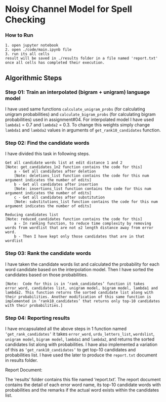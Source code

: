 # Noisy Channel Model for Spell Checking

### How to Run
    1. open jupyter notebook
    2. open ./code/main.ipynb file
    3. run its all cells
    result will be saved in ./results folder in a file named 'report.txt' once all cells has completed their execution.

## Algorithmic Steps
### Step 01: Train an interpolated (bigram + unigram) language model 
I have used same functions `calculate_unigram_probs` (for calculating unigram probabilities) and `calculate_bigram_probs` (for calculating bigram probabilities) used in assignment#04. For interpolated model I have used `lambda1` = 0.7 and `lambda2` = 0.3. To change this weights simply change `lambda1` and `lambda2` values in arguments of `get_rank10_candidates` function.

### Step 02: Find the candidate words
I have divided this task in following steps.
```
Get all candidate words list at edit distance 1 and 2 
[Note: get_candidates_1n2 function contains the code for this]
    a - Get all candidates after deletion 
    [Note: deletions_list function contains the code for this num argument indicates the number of edits]
    b - Get all candidates after insertion 
    [Note: insertions_list function contains the code for this num argument indicates the number of edits]
    c - Get all candidates after substitution 
    [Note: substitutions_list function contains the code for this num argument indicates the number of edits]

Reducing candidates list
[Note: reduced_candidates function contains the code for this]
    a - In ranking function, to reduce time complexity by removing words from wordlist that are not ±2 length distance away from error word.
    b - Then I have kept only those candidates that are in that wordlist
```

### Step 03: Rank the candidate words
I have taken the candidate words list and calculated the probability for each word candidate based on the interpolation model. Then I have sorted the candidates based on those probabilities.

	[Note:	Code for this is in ‘rank_candidates’ function it takes error_word, candidates list, unigram model, bigram model, lambda1 and lambda2. This function returns the sorted candidate list along with their probabilities. Another modification of this same function is implemented in ‘rank10_candidates’ that returns only top-10 candidates with their probabilities.]

### Step 04: Reporting results
I have encapsulated all the above steps in 1 function named `‘get_rank_candidates’` it takes `error_word`, `urdu_letters_list`, `wordslist`, `unigram model`, `bigram model`, `lambda1` and `lambda2`, and returns the sorted candidates list along with probabilities. I have also implemented a variation of this as `‘get_rank10_candidates’` to get top-10 candidates and probabilities list. I have used the later to produce the `report.txt` document in results folder.

Report Document:

The ‘results’ folder contains this file named ‘report.txt’. The report document contains the detail of each error word name, its top-10 candidate words with probabilities and the remarks if the actual word exists within the candidates list.
